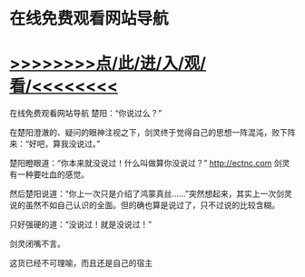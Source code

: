 # 在线免费观看网站导航

# <a href="https://github.com/verttd/lkjh/issues/1">>>>>>>>>点/此/进/入/观/看/<<<<<<<<</a>

在线免费观看网站导航
楚阳：“你说过么？”

在楚阳澄澈的、疑问的眼神注视之下，剑灵终于觉得自己的思想一阵混沌，败下阵来：“好吧，算我没说过。”

楚阳瞪眼道：“你本来就没说过！什么叫做算你没说过？”
http://ectnc.com
剑灵有一种要吐血的感觉。

然后楚阳说道：“你上一次只是介绍了鸿蒙真丝……”突然想起来，其实上一次剑灵说的虽然不如自己认识的全面。但的确也算是说过了，只不过说的比较含糊。

只好强硬的道：“没说过！就是没说过！”

剑灵闭嘴不言。

这货已经不可理喻，而且还是自己的宿主
